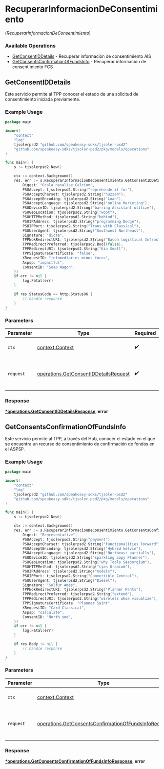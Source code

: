 # RecuperarInformacionDeConsentimiento
(*RecuperarInformacionDeConsentimiento*)

### Available Operations

* [GetConsentIDDetails](#getconsentiddetails) - Recuperar información de consentimiento AIS
* [GetConsentsConfirmationOfFundsInfo](#getconsentsconfirmationoffundsinfo) - Recuperar información de consentimiento FCS

## GetConsentIDDetails

Este servicio permite al TPP conocer el estado de una solicitud de consentimiento iniciada previamente.

### Example Usage

```go
package main

import(
	"context"
	"log"
	tjsolerpsd2 "github.com/speakeasy-sdks/tjsoler-psd2"
	"github.com/speakeasy-sdks/tjsoler-psd2/pkg/models/operations"
)

func main() {
    s := tjsolerpsd2.New()

    ctx := context.Background()
    res, err := s.RecuperarInformacionDeConsentimiento.GetConsentIDDetails(ctx, operations.GetConsentIDDetailsRequest{
        Digest: "Ocala nasalise Calcium",
        PSUAccept: tjsolerpsd2.String("reprehenderit for"),
        PSUAcceptCharset: tjsolerpsd2.String("huzzah"),
        PSUAcceptEncoding: tjsolerpsd2.String("Loan"),
        PSUAcceptLanguage: tjsolerpsd2.String("online Marketing"),
        PSUDeviceID: tjsolerpsd2.String("barring Assistant utilize"),
        PSUGeoLocation: tjsolerpsd2.String("woot"),
        PSUHTTPMethod: tjsolerpsd2.String("behind"),
        PSUIPAddress: tjsolerpsd2.String("programming Dodge"),
        PSUIPPort: tjsolerpsd2.String("Trans with Classical"),
        PSUUserAgent: tjsolerpsd2.String("Southwest Northeast"),
        Signature: "dicta",
        TPPNokRedirectURI: tjsolerpsd2.String("Bacon logistical Infrastructure"),
        TPPRedirectPreferred: tjsolerpsd2.Bool(false),
        TPPRedirectURI: tjsolerpsd2.String("Kia Small"),
        TPPSignatureCertificate: "false",
        XRequestID: "infomediaries minus focus",
        Aspsp: "impactful",
        ConsentID: "Soap Wagon",
    })
    if err != nil {
        log.Fatal(err)
    }

    if res.StatusCode == http.StatusOK {
        // handle response
    }
}
```

### Parameters

| Parameter                                                                                      | Type                                                                                           | Required                                                                                       | Description                                                                                    |
| ---------------------------------------------------------------------------------------------- | ---------------------------------------------------------------------------------------------- | ---------------------------------------------------------------------------------------------- | ---------------------------------------------------------------------------------------------- |
| `ctx`                                                                                          | [context.Context](https://pkg.go.dev/context#Context)                                          | :heavy_check_mark:                                                                             | The context to use for the request.                                                            |
| `request`                                                                                      | [operations.GetConsentIDDetailsRequest](../../models/operations/getconsentiddetailsrequest.md) | :heavy_check_mark:                                                                             | The request object to use for the request.                                                     |


### Response

**[*operations.GetConsentIDDetailsResponse](../../models/operations/getconsentiddetailsresponse.md), error**


## GetConsentsConfirmationOfFundsInfo

Este servicio permite al TPP, a través del Hub, conocer el estado en el que se encuentra un recurso de consentimiento de confirmación de fondos en el ASPSP.

### Example Usage

```go
package main

import(
	"context"
	"log"
	tjsolerpsd2 "github.com/speakeasy-sdks/tjsoler-psd2"
	"github.com/speakeasy-sdks/tjsoler-psd2/pkg/models/operations"
)

func main() {
    s := tjsolerpsd2.New()

    ctx := context.Background()
    res, err := s.RecuperarInformacionDeConsentimiento.GetConsentsConfirmationOfFundsInfo(ctx, operations.GetConsentsConfirmationOfFundsInfoRequest{
        Digest: "Representative",
        PSUAccept: tjsolerpsd2.String("payment"),
        PSUAcceptCharset: tjsolerpsd2.String("functionalities Forward"),
        PSUAcceptEncoding: tjsolerpsd2.String("Hybrid kelvin"),
        PSUAcceptLanguage: tjsolerpsd2.String("Northeast partially"),
        PSUDeviceID: tjsolerpsd2.String("sparkling copy Planner"),
        PSUGeoLocation: tjsolerpsd2.String("why Tools Seaborgium"),
        PSUHTTPMethod: tjsolerpsd2.String("cyan Uranium"),
        PSUIPAddress: tjsolerpsd2.String("models"),
        PSUIPPort: tjsolerpsd2.String("Convertible Central"),
        PSUUserAgent: tjsolerpsd2.String("Diesel"),
        Signature: "Sulfur Ames",
        TPPNokRedirectURI: tjsolerpsd2.String("Planner Pants"),
        TPPRedirectPreferred: tjsolerpsd2.String("extend"),
        TPPRedirectURI: tjsolerpsd2.String("wireless whoa visualize"),
        TPPSignatureCertificate: "Planner Saint",
        XRequestID: "Card Classical",
        Aspsp: "calculate",
        ConsentID: "North sed",
    })
    if err != nil {
        log.Fatal(err)
    }

    if res.Body != nil {
        // handle response
    }
}
```

### Parameters

| Parameter                                                                                                                    | Type                                                                                                                         | Required                                                                                                                     | Description                                                                                                                  |
| ---------------------------------------------------------------------------------------------------------------------------- | ---------------------------------------------------------------------------------------------------------------------------- | ---------------------------------------------------------------------------------------------------------------------------- | ---------------------------------------------------------------------------------------------------------------------------- |
| `ctx`                                                                                                                        | [context.Context](https://pkg.go.dev/context#Context)                                                                        | :heavy_check_mark:                                                                                                           | The context to use for the request.                                                                                          |
| `request`                                                                                                                    | [operations.GetConsentsConfirmationOfFundsInfoRequest](../../models/operations/getconsentsconfirmationoffundsinforequest.md) | :heavy_check_mark:                                                                                                           | The request object to use for the request.                                                                                   |


### Response

**[*operations.GetConsentsConfirmationOfFundsInfoResponse](../../models/operations/getconsentsconfirmationoffundsinforesponse.md), error**

